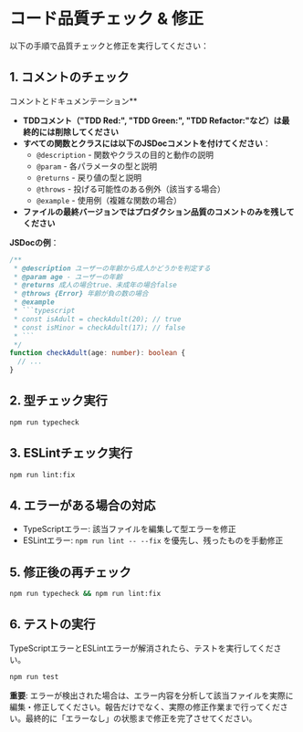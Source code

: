 # コード品質チェック & 修正

以下の手順で品質チェックと修正を実行してください：

## 1. コメントのチェック

コメントとドキュメンテーション\*\*

- **TDDコメント（"TDD Red:", "TDD Green:", "TDD Refactor:"など）は最終的には削除してください**
- **すべての関数とクラスには以下のJSDocコメントを付けてください**：
  - `@description` - 関数やクラスの目的と動作の説明
  - `@param` - 各パラメータの型と説明
  - `@returns` - 戻り値の型と説明
  - `@throws` - 投げる可能性のある例外（該当する場合）
  - `@example` - 使用例（複雑な関数の場合）
- **ファイルの最終バージョンではプロダクション品質のコメントのみを残してください**

**JSDocの例**：

````typescript
/**
 * @description ユーザーの年齢から成人かどうかを判定する
 * @param age - ユーザーの年齢
 * @returns 成人の場合true、未成年の場合false
 * @throws {Error} 年齢が負の数の場合
 * @example
 * ```typescript
 * const isAdult = checkAdult(20); // true
 * const isMinor = checkAdult(17); // false
 * ```
 */
function checkAdult(age: number): boolean {
  // ...
}
````

## 2. 型チェック実行

```bash
npm run typecheck
```

## 3. ESLintチェック実行

```bash
npm run lint:fix
```

## 4. エラーがある場合の対応

- TypeScriptエラー: 該当ファイルを編集して型エラーを修正
- ESLintエラー: `npm run lint -- --fix` を優先し、残ったものを手動修正

## 5. 修正後の再チェック

```bash
npm run typecheck && npm run lint:fix
```

## 6. テストの実行

TypeScriptエラーとESLintエラーが解消されたら、テストを実行してください。

```bash
npm run test
```

**重要**: エラーが検出された場合は、エラー内容を分析して該当ファイルを実際に編集・修正してください。報告だけでなく、実際の修正作業まで行ってください。最終的に「エラーなし」の状態まで修正を完了させてください。
